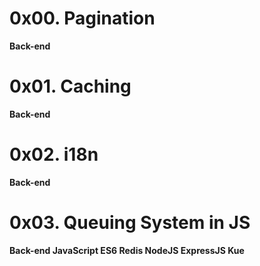 # 0x00. Pagination

**Back-end**

# 0x01. Caching

**Back-end**

# 0x02. i18n

**Back-end**

# 0x03. Queuing System in JS

**Back-end JavaScript ES6 Redis NodeJS ExpressJS Kue**
